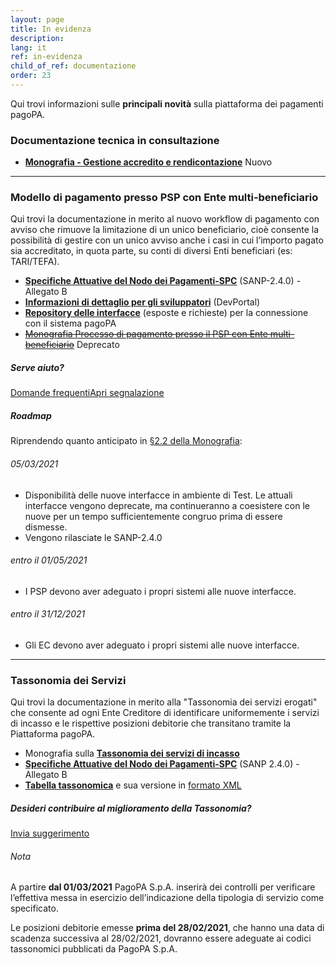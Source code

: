 ```yaml
---
layout: page
title: In evidenza
description: 
lang: it
ref: in-evidenza
child_of_ref: documentazione
order: 23
---
```


Qui trovi informazioni sulle **principali novità** sulla piattaforma dei pagamenti pagoPA.

### Documentazione tecnica in consultazione

- [**Monografia - Gestione accredito e rendicontazione**](https://docs.google.com/document/d/102dSzWOALRqQEkiccilUFV02cSwRf8ZvzsI__zgSoM0/edit?usp=sharing) <span class="badge badge-primary">Nuovo</span>

<!-- Al momento non è presente documentazione in consultazione. -->

---

### Modello di pagamento presso PSP con Ente multi&#8209;beneficiario

Qui trovi la documentazione in merito al nuovo workflow di pagamento con avviso che rimuove la limitazione di un unico beneficiario, cioè consente la possibilità di gestire con un unico avviso anche i casi in cui l’importo pagato sia accreditato, in quota parte, su conti di diversi Enti beneficiari (es: TARI/TEFA). 

-  [**Specifiche Attuative del Nodo dei Pagamenti-SPC**](https://docs.italia.it/italia/pagopa/pagopa-specifichepagamenti-docs/it/v2.4.0/index.html) (SANP-2.4.0) - Allegato B
- [**Informazioni di dettaglio per gli sviluppatori**](https://pagopa.github.io/pagopa-api/) (DevPortal)
- [**Repository delle interfacce**](https://github.com/pagopa/pagopa-api) (esposte e richieste) per la connessione con il sistema pagoPA
- [~~Monografia Processo di pagamento presso il PSP con Ente multi-beneficiario~~][monografia] <span class="badge badge-secondary">Deprecato</span>

##### Serve aiuto?

<a class="btn btn-md btn-primary mr-md-4 mb-2 mt-2" href="">Domande frequenti</a><a class="btn btn-md btn-outline-primary mr-md-4 mb-2 mt-2" href="https://github.com/pagopa/pagopa-api/issues/">Apri segnalazione</a><br>

##### Roadmap

Riprendendo quanto anticipato in [§2.2 della Monografia][monografia]:

###### 05/03/2021
- Disponibilità delle nuove interfacce in ambiente di Test. Le attuali interfacce vengono deprecate, ma continueranno a coesistere con le nuove per un tempo sufficientemente congruo prima di essere dismesse.
- Vengono rilasciate le SANP-2.4.0

###### entro il 01/05/2021
- I PSP devono aver adeguato i propri sistemi alle nuove interfacce.
###### entro il 31/12/2021
- Gli EC devono aver adeguato i propri sistemi alle nuove interfacce.

[monografia]: https://docs.google.com/document/d/1qmQ12SfkhjJGss--d5mQwqrcMCb9pF4JHj-k8w8X9jM/view#heading=h.39m7i6bxg7aa

---

### Tassonomia dei Servizi

Qui trovi la documentazione in merito alla "Tassonomia dei servizi erogati" che consente ad ogni Ente Creditore di identificare uniformemente i servizi di incasso e le rispettive posizioni debitorie che transitano tramite la Piattaforma pagoPA.

- Monografia sulla [**Tassonomia dei servizi di incasso**](https://docs.google.com/document/d/1OawsOwvMOxgLGB3KXNeqJTxrX2XYD7q0HZ8RNrZdimg/view)
-  [**Specifiche Attuative del Nodo dei Pagamenti-SPC**](https://docs.italia.it/italia/pagopa/pagopa-specifichepagamenti-docs/it/v2.4.0/_docs/sezione2-gestione-posizione-debitoria/2_01_00_gestione_posizione_debitoria.html#tassonomia-dei-servizi) (SANP 2.4.0) - Allegato B
- [**Tabella tassonomica**](https://drive.google.com/file/d/13xOd__Qd4pwKHr3wjE-73NAB2O7UKmIt/view) e sua versione in [formato XML]()

##### Desideri contribuire al miglioramento della Tassonomia?

<a class="btn btn-md btn-outline-primary mr-md-4 mb-2 mt-2" href="https://survey-enticreditori.pagopa.it/238313">Invia suggerimento</a><br>

###### Nota
A partire **dal 01/03/2021** PagoPA S.p.A. inserirà dei controlli per verificare l’effettiva messa in esercizio dell’indicazione della tipologia di servizio come specificato.

Le posizioni debitorie emesse **prima del 28/02/2021**, che hanno una data di scadenza successiva al 28/02/2021, dovranno essere adeguate ai codici tassonomici pubblicati da PagoPA S.p.A.
